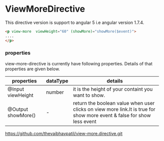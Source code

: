 # ViewMoreDirective

This directive version is support to angular 5 i.e angular version 1.7.4.
``` html
<p view-more  viewHeight="60" (showMore)="showMore($event)"> 
....
</p>

```

### properties

view-more-directive is currently have following properties. Details of that properties are given below.

| properties | dataType | details
| ------ | ------ | ------ |
| @Input viewHeight | number | it is the height of your containt you want to show.|
| @Output showMore() | - | return the boolean value when user clicks on view more link.It is true for show more event & false for show less event |

<!-- ### Methods

view-more-directive is currently have following Methods. Details of that Methods are given below.

| Methods | dataType | details
| ------ | ------ | ------ |
| showMore() | number | it is the height of your containt you want to show.| -->

https://github.com/thevaibhavpatil/view-more.directive.git